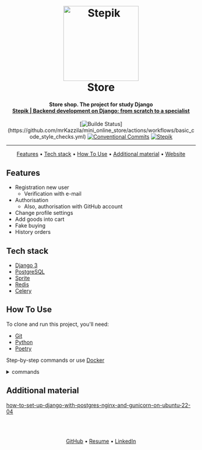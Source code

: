 <h1 align="center">
  <br>
  <a href="https://stepik.org/course/125859/info">
    <img src="readme/stepik.jpeg"
    alt="Stepik" width="200">
  </a>
  <br>
  Store
  <br>
</h1>

<h4 align="center">
    Store shop. The project for study Django
    <br>
    <a href="https://stepik.org/course/125859/info" target="_blank">
      Stepik | Backend development on Django: from scratch to a specialist
    </a>
</h4>

<div align="center">

[![Builde Status](https://github.com/mrKazzila/mini_online_store/actions/workflows/basic_code_style_checks.yml/badge.svg?)](https://github.com/mrKazzila/mini_online_store/actions/workflows/basic_code_style_checks.yml)
[![Conventional Commits](https://img.shields.io/badge/Conventional%20Commits-1.0.0-%23FE5196?logo=conventionalcommits&logoColor=white)](https://conventionalcommits.org)
[![Stepik](https://img.shields.io/badge/stepik-course-green)](https://stepik.org/course/101042/info)

</div>
<hr>

<p align="center">
  <a href="#features">Features</a> •
  <a href="#tech-stack">Tech stack</a> •
  <a href="#how-to-use">How To Use</a> •
  <a href="#additional-material">Additional material</a> •
  <a href="https://store-server-test.ru/">Website</a>
</p>


## Features
* Registration new user
  - Verification with e-mail
* Authorisation
  - Also, authorisation with GitHub account
* Change profile settings
* Add goods into cart
* Fake buying
* History orders


## Tech stack
- [Django 3](https://www.djangoproject.com/)
- [PostgreSQL](https://www.postgresql.org/)
- [Sprite](https://stripe.com/)
- [Redis](https://redis.io/)
- [Celery](https://docs.celeryq.dev/en/stable/index.html)


## How To Use
To clone and run this project, you'll need:
- [Git](https://git-scm.com)
- [Python](https://www.python.org/downloads/)
- [Poetry](https://python-poetry.org/docs/#installation)

Step-by-step commands or use [Docker](readme/DOCKER.md)
<details>
<summary>commands</summary>

1. Firstly clone repo
   ```bash
   git clone git@github.com:mrKazzila/mini_online_store.git
   ```

2. Copy an example .env file because the real one is git ignored
   ```bash
   cp env/.env.example env/.env
   ```

3. Settings Poetry
   ```bash
   poetry config virtualenvs.in-project true
   ```

4. Activate venv
   ```bash
   poetry shell
   ```

5. Install packages
   ```bash
   poetry install
   ```

6. Install pre-commit
    ```bash
    pre-commit install
    ```

7. Move to app dir
    ```bash
   cd app
    ```

8. Run project dependencies, migrations, fill the database with the fixture data etc
   ```bash
   python manage.py migrate
   python manage.py loaddata <path_to_fixture_files>
   python manage.py runserver
   ```

9. Run [Redis Server](https://redis.io/docs/getting-started/installation/)
   ```bash
   redis-server
   ```

10. Run Celery
    ```bash
    celery -A config worker --loglevel=INFO
    ```

11. Test purchase webhook
     ```bash
     stripe listen --forward-to 127.0.0.1:8000/webhook/stripe/
     ```

12. Start yapf (manual)
    ```bash
    yapf --style=.style.yapf -ir -vv app/
    ```

13. Start pre-commit (manual)
    ```bash
    pre-commit run --all-files
    ```

14. Start bandit (manual)
    ```bash
    bandit -c style/bandit.yaml -r app/ -f json -o bandit_report.json
    ```

</details>


## Additional material

[how-to-set-up-django-with-postgres-nginx-and-gunicorn-on-ubuntu-22-04](https://www.digitalocean.com/community/tutorials/how-to-set-up-django-with-postgres-nginx-and-gunicorn-on-ubuntu-22-04#further-troubleshooting)


<br>
<br>
<p align="center">
  <a href="https://github.com/mrKazzila">GitHub</a> •
  <a href="https://mrkazzila.github.io/resume/">Resume</a> •
  <a href="https://www.linkedin.com/in/i-kazakov/">LinkedIn</a>
</p>
